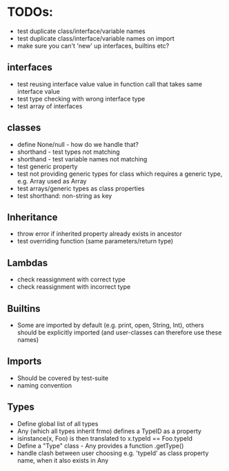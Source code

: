 # TODOs:
- test duplicate class/interface/variable names
- test duplicate class/interface/variable names on import
- make sure you can't 'new' up interfaces, builtins etc?

## interfaces
- test reusing interface value value in function call that takes same interface value
- test type checking with wrong interface type
- test array of interfaces

## classes
- define None/null - how do we handle that?
- shorthand - test types not matching
- shorthand - test variable names not matching
- test generic property
- test not providing generic types for class which requires a generic type, e.g. Array<Int> used as Array
- test arrays/generic types as class properties
- test shorthand: non-string as key

## Inheritance
- throw error if inherited property already exists in ancestor
- test overriding function (same parameters/return type)

## Lambdas
- check reassignment with correct type
- check reassignment with incorrect type

## Builtins
- Some are imported by default (e.g. print, open, String, Int), others should be explicitly imported (and user-classes can therefore use these names)

## Imports
- Should be covered by test-suite
- naming convention

## Types
- Define global list of all types
- Any (which all types inherit frmo) defines a TypeID as a property
- isinstance(x, Foo) is then translated to x.typeId == Foo.typeId
- Define a "Type" class - Any provides a function .getType()
- handle clash between user choosing e.g. 'typeId' as class property name, when it also exists in Any